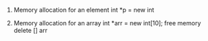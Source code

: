 
1.  Memory allocation for an element
	int *p  = new int 
		
2. Memory allocation for an array 
	int  *arr  = new int[10];
	free memory 
	delete [] arr
		
